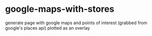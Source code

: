 # google-maps-with-stores
generate page with google maps and points of interest (grabbed from google's places api) plotted as an overlay  
